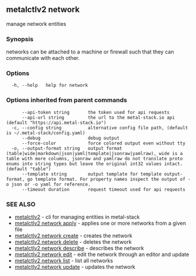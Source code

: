 ## metalctlv2 network

manage network entities

### Synopsis

networks can be attached to a machine or firewall such that they can communicate with each other.

### Options

```
  -h, --help   help for network
```

### Options inherited from parent commands

```
      --api-token string       the token used for api requests
      --api-url string         the url to the metal-stack.io api (default "https://api.metal-stack.io")
  -c, --config string          alternative config file path, (default is ~/.metal-stack/config.yaml)
      --debug                  debug output
      --force-color            force colored output even without tty
  -o, --output-format string   output format (table|wide|markdown|json|yaml|template|jsonraw|yamlraw), wide is a table with more columns, jsonraw and yamlraw do not translate proto enums into string types but leave the original int32 values intact. (default "table")
      --template string        output template for template output-format, go template format. For property names inspect the output of -o json or -o yaml for reference.
      --timeout duration       request timeout used for api requests
```

### SEE ALSO

* [metalctlv2](metalctlv2.md)	 - cli for managing entities in metal-stack
* [metalctlv2 network apply](metalctlv2_network_apply.md)	 - applies one or more networks from a given file
* [metalctlv2 network create](metalctlv2_network_create.md)	 - creates the network
* [metalctlv2 network delete](metalctlv2_network_delete.md)	 - deletes the network
* [metalctlv2 network describe](metalctlv2_network_describe.md)	 - describes the network
* [metalctlv2 network edit](metalctlv2_network_edit.md)	 - edit the network through an editor and update
* [metalctlv2 network list](metalctlv2_network_list.md)	 - list all networks
* [metalctlv2 network update](metalctlv2_network_update.md)	 - updates the network

